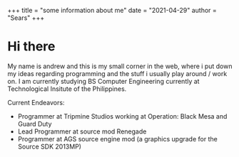 +++
title = "some information about me"
date = "2021-04-29"
author = "Sears"
+++

# Hi there

My name is andrew and this is my small corner in the web, where i put down my ideas regarding programming and the stuff i usually play around / work on.
I am currently studying BS Computer Engineering currently at Technological Insitute of the Philippines.

Current Endeavors:

- Programmer at Tripmine Studios working at Operation: Black Mesa and Guard Duty
- Lead Programmer at source mod Renegade 
- Programmer at AGS source engine mod (a graphics upgrade for the Source SDK 2013MP)